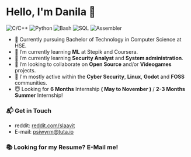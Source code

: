 # Hello, I'm Danila 👋

![C/C++](https://img.shields.io/badge/C/C++-Intermediate-yellow)
![Python](https://img.shields.io/badge/Python-Advanced-orange)
![Bash](https://img.shields.io/badge/Bash-Intermediate-yellow)
![SQL](https://img.shields.io/badge/SQL-Intermediate-yellow)
![Assembler](https://img.shields.io/badge/Assembler-Beginner-green)

- 🔭 Currently pursuing Bachelor of Technology in Computer Science at HSE.
- 🌱 I’m currently learning **ML** at Stepik and Coursera.
- 🌱 I’m currently learning **Security Analyst** and **System administration**.
- 👯 I’m looking to collaborate on **Open Source** and/or **Videogames** projects.
- 💬 I'm mostly active within the **Cyber Security**, **Linux**, **Godot** and **FOSS** communities.
- 😇  Looking for **6 Months** Internship **( May to November )** / **2-3 Months Summer** Internship!

### 📬 Get in Touch

- reddit: [reddit.com/slaavit][reddit]
- E-mail: psiwyrm@tuta.io

### 📚 Looking for my Resume? E-Mail me!

[stackoverflow]: https://stackoverflow.com/users/16598895/asahium
[github]: https://github.com/asahium
[reddit]: https://www.reddit.com/user/slaavit
[linkedin]: https://www.linkedin.com/in/danila-biktimirov-ab25ab223/
